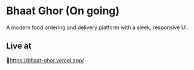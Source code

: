# Bhaat Ghor (On going)

A modern food ordering and delivery platform with a sleek, responsive UI.

## Live at
🔗https://bhaat-ghor.vercel.app/
